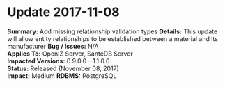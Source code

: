 # Update 2017-11-08

**Summary:** Add missing relationship validation types
**Details:** This update will allow entity relationships to be established between a material and its manufacturer
**Bug / Issues:** N/A  
**Applies To:** OpenIZ Server, SanteDB Server  
**Impacted Versions:** 0.9.0.0 - 1.1.0.0   
**Status:** Released \(November 08, 2017\)  
**Impact:** Medium
**RDBMS:** PostgreSQL

